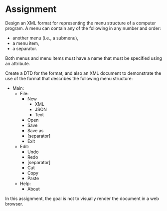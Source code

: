# Assignment

Design an XML format for representing the menu structure of a computer program. A menu can contain any of the following in any number and order:

* another menu (i.e., a submenu),
* a menu item,
* a separator.

Both menus and menu items must have a name that must be specified using an attribute.

Create a DTD for the format, and also an XML document to demonstrate the use of the format that describes the following menu structure:

* Main:
  * File:
    * New
      * XML
      * JSON
      * Text
    * Open
    * Save
    * Save as
    * [separator]
    * Exit
  * Edit:
    * Undo
    * Redo
    * [separator]
    * Cut
    * Copy
    * Paste
  * Help:
    * About

In this assignment, the goal is not to visually render the document in a web browser.
